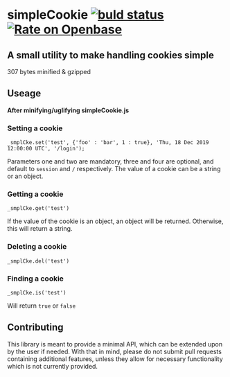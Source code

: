 # simpleCookie [![buld status](https://travis-ci.org/tevko/simpleCookie.svg)](https://travis-ci.org/tevko/simpleCookie) [![Rate on Openbase](https://badges.openbase.com/js/rating/simplecookie.svg)](https://openbase.com/js/simplecookie?utm_source=embedded&utm_medium=badge&utm_campaign=rate-badge)
A small utility to make handling cookies simple
-----------------------------------------------

307 bytes minified & gzipped

## Useage

**After minifying/uglifying simpleCookie.js**

### Setting a cookie

`_smplCke.set('test', {'foo' : 'bar', 1 : true}, 'Thu, 18 Dec 2019 12:00:00 UTC', '/login');`

Parameters one and two are mandatory, three and four are optional, and default to `session` and `/` respectively. The value of a cookie can be a string or an object.

### Getting a cookie

`_smplCke.get('test')`

If the value of the cookie is an object, an object will be returned. Otherwise, this will return a string.

### Deleting a cookie

`_smplCke.del('test')`

### Finding a cookie

`_smplCke.is('test')`

Will return `true` or `false`

## Contributing

This library is meant to provide a minimal API, which can be extended upon by the user if needed. With that in mind, please do not submit pull requests containing additional features, unless they allow for necessary functionality which is not currently provided.
